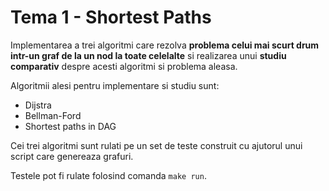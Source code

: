 # Tema 1 - Shortest Paths

Implementarea a trei algoritmi care rezolva **problema celui mai scurt drum intr-un graf de la un nod la toate celelalte** si
realizarea unui **studiu comparativ** despre acesti algoritmi si problema aleasa.

Algoritmii alesi pentru implementare si studiu sunt:

* Dijstra
* Bellman-Ford
* Shortest paths in DAG

Cei trei algoritmi sunt rulati pe un set de teste construit cu ajutorul unui script care genereaza grafuri.

Testele pot fi rulate folosind comanda ```make run```.